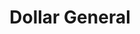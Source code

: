 ---
title: "Dollar General"
url: /baton-rouge/dollar-general-airline-highway/
shop: variety store
---